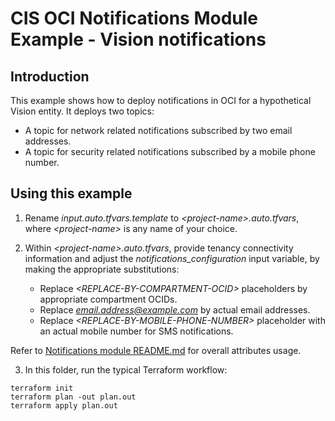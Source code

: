 # CIS OCI Notifications Module Example - Vision notifications

## Introduction

This example shows how to deploy notifications in OCI for a hypothetical Vision entity. It deploys two topics:
- A topic for network related notifications subscribed by two email addresses.
- A topic for security related notifications subscribed by a mobile phone number.

## Using this example
1. Rename *input.auto.tfvars.template* to *\<project-name\>.auto.tfvars*, where *\<project-name\>* is any name of your choice.

2. Within *\<project-name\>.auto.tfvars*, provide tenancy connectivity information and adjust the *notifications_configuration* input variable, by making the appropriate substitutions:
   - Replace *\<REPLACE-BY-COMPARTMENT-OCID\>* placeholders by appropriate compartment OCIDs. 
   - Replace *email.address@example.com* by actual email addresses.
   - Replace *\<REPLACE-BY-MOBILE-PHONE-NUMBER\>* placeholder with an actual mobile number for SMS notifications.

Refer to [Notifications module README.md](../../README.md) for overall attributes usage.

3. In this folder, run the typical Terraform workflow:
```
terraform init
terraform plan -out plan.out
terraform apply plan.out
```